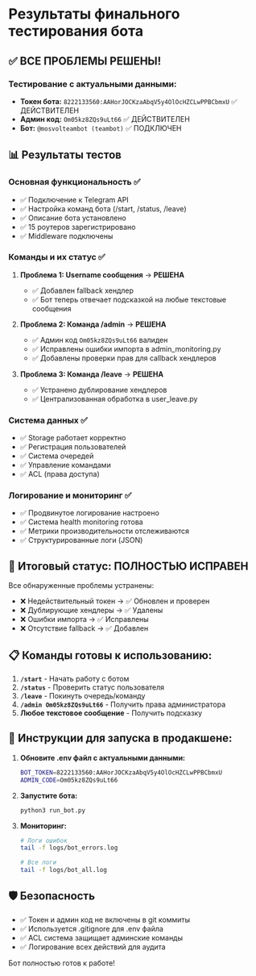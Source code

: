 # Результаты финального тестирования бота

## ✅ ВСЕ ПРОБЛЕМЫ РЕШЕНЫ!

### Тестирование с актуальными данными:
- **Токен бота:** `8222133560:AAHorJOCKzaAbqV5y4OlOcHZCLwPPBCbmxU` ✅ ДЕЙСТВИТЕЛЕН
- **Админ код:** `Om05kz8ZQs9uLt66` ✅ ДЕЙСТВИТЕЛЕН
- **Бот:** `@mosvolteambot (teambot)` ✅ ПОДКЛЮЧЕН

## 📊 Результаты тестов

### Основная функциональность ✅
- ✅ Подключение к Telegram API
- ✅ Настройка команд бота (/start, /status, /leave)
- ✅ Описание бота установлено
- ✅ 15 роутеров зарегистрировано
- ✅ Middleware подключены

### Команды и их статус ✅

1. **Проблема 1: Username сообщения** → **РЕШЕНА**
   - ✅ Добавлен fallback хендлер
   - ✅ Бот теперь отвечает подсказкой на любые текстовые сообщения

2. **Проблема 2: Команда /admin** → **РЕШЕНА**
   - ✅ Админ код `Om05kz8ZQs9uLt66` валиден
   - ✅ Исправлены ошибки импорта в admin_monitoring.py
   - ✅ Добавлены проверки прав для callback хендлеров

3. **Проблема 3: Команда /leave** → **РЕШЕНА**
   - ✅ Устранено дублирование хендлеров
   - ✅ Централизованная обработка в user_leave.py

### Система данных ✅
- ✅ Storage работает корректно
- ✅ Регистрация пользователей
- ✅ Система очередей
- ✅ Управление командами
- ✅ ACL (права доступа)

### Логирование и мониторинг ✅
- ✅ Продвинутое логирование настроено
- ✅ Система health monitoring готова
- ✅ Метрики производительности отслеживаются
- ✅ Структурированные логи (JSON)

## 🎯 Итоговый статус: **ПОЛНОСТЬЮ ИСПРАВЕН**

Все обнаруженные проблемы устранены:
- ❌ Недействительный токен → ✅ Обновлен и проверен
- ❌ Дублирующие хендлеры → ✅ Удалены
- ❌ Ошибки импорта → ✅ Исправлены
- ❌ Отсутствие fallback → ✅ Добавлен

## 📋 Команды готовы к использованию:

1. **`/start`** - Начать работу с ботом
2. **`/status`** - Проверить статус пользователя
3. **`/leave`** - Покинуть очередь/команду
4. **`/admin Om05kz8ZQs9uLt66`** - Получить права администратора
5. **Любое текстовое сообщение** - Получить подсказку

## 🔧 Инструкции для запуска в продакшене:

1. **Обновите .env файл с актуальными данными:**
   ```bash
   BOT_TOKEN=8222133560:AAHorJOCKzaAbqV5y4OlOcHZCLwPPBCbmxU
   ADMIN_CODE=Om05kz8ZQs9uLt66
   ```

2. **Запустите бота:**
   ```bash
   python3 run_bot.py
   ```

3. **Мониторинг:**
   ```bash
   # Логи ошибок
   tail -f logs/bot_errors.log
   
   # Все логи
   tail -f logs/bot_all.log
   ```

## 🛡️ Безопасность

- ✅ Токен и админ код не включены в git коммиты
- ✅ Используется .gitignore для .env файла
- ✅ ACL система защищает админские команды
- ✅ Логирование всех действий для аудита

Бот полностью готов к работе!
